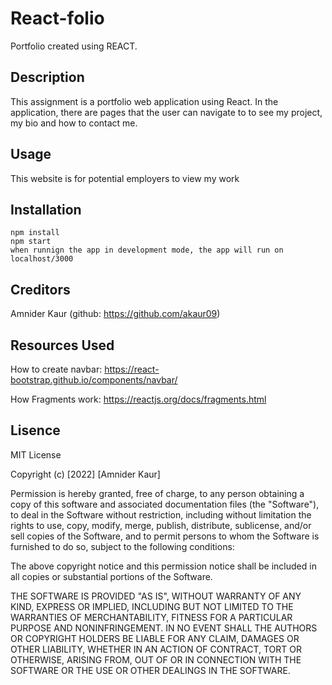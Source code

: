 # React-folio
Portfolio created using REACT. 

## Description
This assignment is a portfolio web application using React. In the application, there are pages that the user can navigate to to see my project, my bio and how to contact me.
## Usage
This website is for potential employers to view my work
## Installation
    npm install
    npm start
    when runnign the app in development mode, the app will run on localhost/3000
## Creditors
Amnider Kaur (github: https://github.com/akaur09)
## Resources Used
How to create navbar:
https://react-bootstrap.github.io/components/navbar/

How Fragments work:
https://reactjs.org/docs/fragments.html

## Lisence
MIT License

Copyright (c) [2022] [Amnider Kaur]

Permission is hereby granted, free of charge, to any person obtaining a copy of this software and associated documentation files (the "Software"), to deal in the Software without restriction, including without limitation the rights to use, copy, modify, merge, publish, distribute, sublicense, and/or sell copies of the Software, and to permit persons to whom the Software is furnished to do so, subject to the following conditions:

The above copyright notice and this permission notice shall be included in all copies or substantial portions of the Software.

THE SOFTWARE IS PROVIDED "AS IS", WITHOUT WARRANTY OF ANY KIND, EXPRESS OR IMPLIED, INCLUDING BUT NOT LIMITED TO THE WARRANTIES OF MERCHANTABILITY, FITNESS FOR A PARTICULAR PURPOSE AND NONINFRINGEMENT. IN NO EVENT SHALL THE AUTHORS OR COPYRIGHT HOLDERS BE LIABLE FOR ANY CLAIM, DAMAGES OR OTHER LIABILITY, WHETHER IN AN ACTION OF CONTRACT, TORT OR OTHERWISE, ARISING FROM, OUT OF OR IN CONNECTION WITH THE SOFTWARE OR THE USE OR OTHER DEALINGS IN THE SOFTWARE.